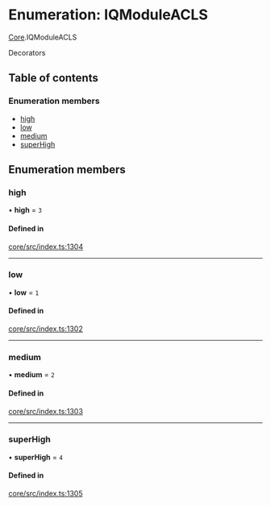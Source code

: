 # Enumeration: IQModuleACLS

[Core](../modules/Core.md).IQModuleACLS

Decorators

## Table of contents

### Enumeration members

- [high](Core.IQModuleACLS.md#high)
- [low](Core.IQModuleACLS.md#low)
- [medium](Core.IQModuleACLS.md#medium)
- [superHigh](Core.IQModuleACLS.md#superhigh)

## Enumeration members

### high

• **high** = `3`

#### Defined in

[core/src/index.ts:1304](https://github.com/iniquitybbs/iniquity/blob/722e6ba/packages/core/src/index.ts#L1304)

___

### low

• **low** = `1`

#### Defined in

[core/src/index.ts:1302](https://github.com/iniquitybbs/iniquity/blob/722e6ba/packages/core/src/index.ts#L1302)

___

### medium

• **medium** = `2`

#### Defined in

[core/src/index.ts:1303](https://github.com/iniquitybbs/iniquity/blob/722e6ba/packages/core/src/index.ts#L1303)

___

### superHigh

• **superHigh** = `4`

#### Defined in

[core/src/index.ts:1305](https://github.com/iniquitybbs/iniquity/blob/722e6ba/packages/core/src/index.ts#L1305)
